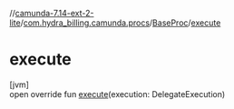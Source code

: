 //[camunda-7.14-ext-2-lite](../../../index.md)/[com.hydra_billing.camunda.procs](../index.md)/[BaseProc](index.md)/[execute](execute.md)

# execute

[jvm]\
open override fun [execute](execute.md)(execution: DelegateExecution)
